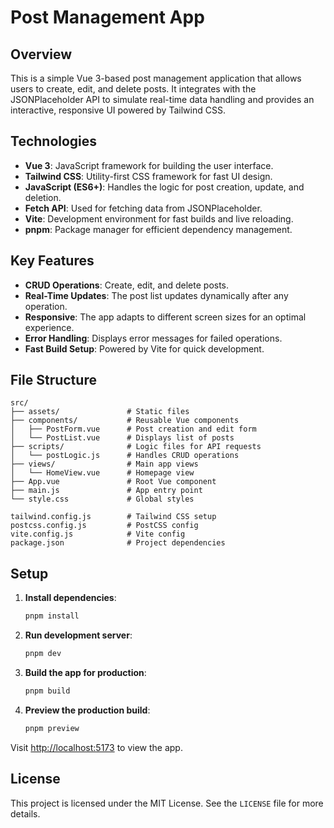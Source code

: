 # Post Management App

## Overview
This is a simple Vue 3-based post management application that allows users to create, edit, and delete posts. It integrates with the JSONPlaceholder API to simulate real-time data handling and provides an interactive, responsive UI powered by Tailwind CSS.

## Technologies
- **Vue 3**: JavaScript framework for building the user interface.
- **Tailwind CSS**: Utility-first CSS framework for fast UI design.
- **JavaScript (ES6+)**: Handles the logic for post creation, update, and deletion.
- **Fetch API**: Used for fetching data from JSONPlaceholder.
- **Vite**: Development environment for fast builds and live reloading.
- **pnpm**: Package manager for efficient dependency management.

## Key Features
- **CRUD Operations**: Create, edit, and delete posts.
- **Real-Time Updates**: The post list updates dynamically after any operation.
- **Responsive**: The app adapts to different screen sizes for an optimal experience.
- **Error Handling**: Displays error messages for failed operations.
- **Fast Build Setup**: Powered by Vite for quick development.

## File Structure
```
src/
├── assets/               # Static files
├── components/           # Reusable Vue components
│   ├── PostForm.vue      # Post creation and edit form
│   └── PostList.vue      # Displays list of posts
├── scripts/              # Logic files for API requests
│   └── postLogic.js      # Handles CRUD operations
├── views/                # Main app views
│   └── HomeView.vue      # Homepage view
├── App.vue               # Root Vue component
├── main.js               # App entry point
└── style.css             # Global styles

tailwind.config.js        # Tailwind CSS setup
postcss.config.js         # PostCSS config
vite.config.js            # Vite config
package.json              # Project dependencies
```

## Setup

1. **Install dependencies**:
   ```bash
   pnpm install
   ```

2. **Run development server**:
   ```bash
   pnpm dev
   ```

3. **Build the app for production**:
   ```bash
   pnpm build
   ```

4. **Preview the production build**:
   ```bash
   pnpm preview
   ```

Visit [http://localhost:5173](http://localhost:5173) to view the app.

## License
This project is licensed under the MIT License. See the `LICENSE` file for more details.

